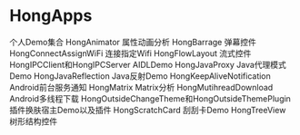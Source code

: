 # HongApps
个人Demo集合
HongAnimator 属性动画分析
HongBarrage 弹幕控件
HongConnectAssignWiFi 连接指定Wifi
HongFlowLayout 流式控件
HongIPCClient和HongIPCServer AIDLDemo
HongJavaProxy Java代理模式Demo
HongJavaReflection Java反射Demo
HongKeepAliveNotification Android前台服务通知
HongMatrix Matrix分析
HongMutihreadDownload Android多线程下载
HongOutsideChangeTheme和HongOutsideThemePlugin 插件换肤宿主Demo以及插件
HongScratchCard 刮刮卡Demo
HongTreeView 树形结构控件

